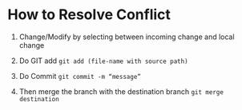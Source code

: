# How to Resolve Conflict

1. Change/Modify by selecting between incoming change and local change

2. Do GIT add
    `git add (file-name with source path)`

3. Do Commit
    `git commit -m “message”`

4. Then merge the branch with the destination branch
    `git merge destination`